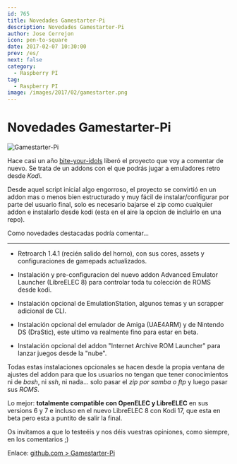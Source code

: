 ```yaml
---
id: 765
title: Novedades Gamestarter-Pi
description: Novedades Gamestarter-Pi
author: Jose Cerrejon
icon: pen-to-square
date: 2017-02-07 10:30:00
prev: /es/
next: false
category:
  - Raspberry PI
tag:
  - Raspberry PI
image: /images/2017/02/gamestarter.png
---
```


# Novedades Gamestarter-Pi

![Gamestarter-Pi](/images/2017/02/gamestarter.png)

Hace casi un año [bite-your-idols](https://github.com/bite-your-idols) liberó el proyecto que voy a comentar de nuevo. Se trata de un addons con el que podrás jugar a emuladores retro desde *Kodi*.

Desde aquel script inicial algo engorroso, el proyecto se convirtió en un addon mas o menos bien estructurado y muy fácil de instalar/configurar por parte del usuario final, solo es necesario bajarse el zip como cualquier addon e instalarlo desde kodi (esta en el aire la opcion de incluirlo en una repo).

Como novedades destacadas podría comentar...

- - -
* Retroarch 1.4.1 (recién salido del horno), con sus cores, assets y configuraciones de gamepads actualizados.

* Instalación y pre-configuracion del nuevo addon Advanced Emulator Launcher (LibreELEC 8) para controlar toda tu colección de ROMS desde kodi.

* Instalación opcional de EmulationStation, algunos temas y un scrapper adicional de CLI.

* Instalación opcional del emulador de Amiga (UAE4ARM) y de Nintendo DS (DraStic), este ultimo va realmente fino para estar en beta.

* Instalación opcional del addon "Internet Archive ROM Launcher" para lanzar juegos desde la "nube".

Todas estas instalaciones opcionales se hacen desde la propia ventana de ajustes del addon para que los usuarios no tengan que tener conocimientos ni de *bash*, ni *ssh*, ni nada... solo pasar el *zip por samba o ftp* y luego pasar sus *ROMS*.

Lo mejor: **totalmente compatible con OpenELEC y LibreELEC** en sus versions 6 y 7 e incluso en el nuevo LibreELEC 8 con Kodi 17, que esta en beta pero esta a puntito de salir la final.

Os invitamos a que lo testeéis y nos déis vuestras opiniones, como siempre, en los comentarios ;)

Enlace: [github.com > Gamestarter-Pi](https://github.com/bite-your-idols/Gamestarter-Pi/blob/master/README-ES.md)